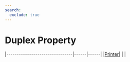 ```yaml
---
search:
  exclude: true
---
```


<h1 class="heading"><span class="name">Duplex Property</span></h1>

|--------------------------------|------|------|
|[Printer](../objects/printer.md)|&nbsp;|&nbsp;|
